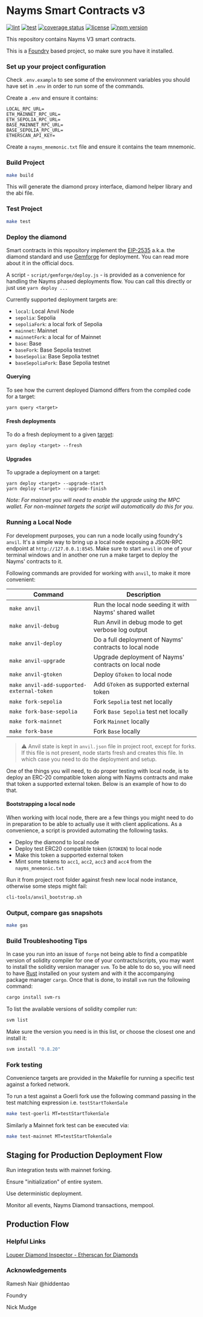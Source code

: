 # Nayms Smart Contracts v3

[![lint](https://github.com/nayms/contracts-v3/actions/workflows/lint.yml/badge.svg)](https://github.com/nayms/contracts-v3/actions/workflows/lint.yml) [![test](https://github.com/nayms/contracts-v3/actions/workflows/test.yml/badge.svg)](https://github.com/nayms/contracts-v3/actions/workflows/test.yml) [![coverage status](https://coveralls.io/repos/github/nayms/contracts-v3/badge.svg?branch=main)](https://coveralls.io/github/nayms/contracts-v3?branch=main) [![license](https://img.shields.io/github/license/nayms/contracts-v3.svg)](https://github.com/nayms/contracts-v3/blob/main/LICENSE)
[![npm version](https://img.shields.io/npm/v/@nayms/contracts/latest.svg)](https://www.npmjs.com/package/@nayms/contracts/v/latest)

This repository contains Nayms V3 smart contracts.

This is a [Foundry](https://book.getfoundry.sh/) based project, so make sure you have it installed.

### Set up your project configuration

Check `.env.example` to see some of the environment variables you should have set in `.env` in order to run some of the commands.

Create a `.env` and ensure it contains:

```
LOCAL_RPC_URL=
ETH_MAINNET_RPC_URL=
ETH_SEPOLIA_RPC_URL=
BASE_MAINNET_RPC_URL=
BASE_SEPOLIA_RPC_URL=
ETHERSCAN_API_KEY=
```

Create a `nayms_mnemonic.txt` file and ensure it contains the team mnemonic.

### Build Project

```zsh
make build
```
This will generate the diamond proxy interface, diamond helper library and the abi file.

### Test Project

```zsh
make test
```

### Deploy the diamond

Smart contracts in this repository implement the [EIP-2535](https://eips.ethereum.org/EIPS/eip-2535) a.k.a. the diamond standard and use [Gemforge](https://gemforge.xyz/) for deployment. You can read more about it in the official docs.

A script - `script/gemforge/deploy.js` - is provided as a convenience for handling the Nayms phased deployments flow. You can call this directly or just use `yarn deploy ...`

Currently supported deployment targets are:

- `local`: Local Anvil Node
- `sepolia`: Sepolia
- `sepoliaFork`: a local fork of Sepolia
- `mainnet`: Mainnet
- `mainnetFork`: a local for of Mainnet
- `base`: Base
- `baseFork`: Base Sepolia testnet
- `baseSepolia`: Base Sepolia testnet
- `baseSepoliaFork`: Base Sepolia testnet

#### Querying

To see how the current deployed Diamond differs from the compiled code for a target:

```
yarn query <target>
```

#### Fresh deployments

To do a fresh deployment to a given [target](https://gemforge.xyz/configuration/targets/):

```
yarn deploy <target> --fresh
```

#### Upgrades

To upgrade a deployment on a target:

```
yarn deploy <target> --upgrade-start
yarn deploy <target> --upgrade-finish
```

_Note: For mainnet you will need to enable the upgrade using the MPC wallet. For non-mainnet targets the script will automatically do this for you._

### Running a Local Node

For development purposes, you can run a node locally using foundry's `anvil`. It's a simple way to bring up a local node exposing a JSON-RPC endpoint at `http://127.0.0.1:8545`. Make sure to start `anvil` in one of your terminal windows and in another one run a make target to deploy the Nayms' contracts to it.

Following commands are provided for working with `anvil`, to make it more convenient:

| Command | Description |
| ----------- | ----------- |
| `make anvil` | Run the local node seeding it with Nayms' shared wallet |
| `make anvil-debug` | Run Anvil in debug mode to get verbose log output |
| `make anvil-deploy` | Do a full deployment of Nayms' contracts to local node |
| `make anvil-upgrade` | Upgrade deployment of Nayms' contracts on local node |
| `make anvil-gtoken` | Deploy `GToken` to local node |
| `make anvil-add-supported-external-token` | Add `GToken` as supported external token |
| `make fork-sepolia`| Fork `Sepolia` test net locally |
| `make fork-base-sepolia`| Fork `Base Sepolia` test net locally |
| `make fork-mainnet`| Fork `Mainnet` locally |
| `make fork-base`| Fork `Base` locally |

> :warning: Anvil state is kept in `anvil.json` file in project root, except for forks. If this file is not present, node starts fresh and creates this file. In which case you need to do the deployment and setup.

One of the things you will need, to do proper testing with local node, is to deploy an ERC-20 compatible token along with Nayms contracts and make that token a supported external token. Below is an example of how to do that.

#### Bootstrapping a local node

When working with local node, there are a few things you might need to do in preparation to be able to actually use it with client applications. As a convenience, a script is provided automating the following tasks.

- Deploy the diamond to local node
- Deploy test ERC20 compatible token (`GTOKEN`) to local node
- Make this token a supported external token
- Mint some tokens to `acc1`, `acc2`, `acc3` and `acc4` from the `nayms_mnemonic.txt`

Run it from project root folder against fresh new local node instance, otherwise some steps might fail:

```zsh
cli-tools/anvil_bootstrap.sh
```

### Output, compare gas snapshots

```zsh
make gas
```

### Build Troubleshooting Tips

In case you run into an issue of `forge` not being able to find a compatible version of solidity compiler for one of your contracts/scripts, you may want to install the solidity version manager `svm`. To be able to do so, you will need to have [Rust](https://www.rust-lang.org/tools/install) installed on your system and with it the accompanying package manager `cargo`. Once that is done, to install `svm` run the following command:

```zsh
cargo install svm-rs
```

To list the available versions of solidity compiler run:

```zsh
svm list
```

Make sure the version you need is in this list, or choose the closest one and install it:

```zsh
svm install "0.8.20"
```

### Fork testing

Convenience targets are provided in the Makefile for running a specific test against a forked network.

To run a test against a Goerli fork use the following command passing in the test matching expression i.e. `testStartTokenSale`

```zsh
make test-goerli MT=testStartTokenSale
```

Similarly a Mainnet fork test can be executed via:

```zsh
make test-mainnet MT=testStartTokenSale
```

## Staging for Production Deployment Flow

Run integration tests with mainnet forking.

Ensure "initialization" of entire system.

Use deterministic deployment.

Monitor all events, Nayms Diamond transactions, mempool.

## Production Flow

### Helpful Links

[Louper Diamond Inspector - Etherscan for Diamonds](https://louper.dev/)

### Acknowledgements

Ramesh Nair @hiddentao

Foundry

Nick Mudge
